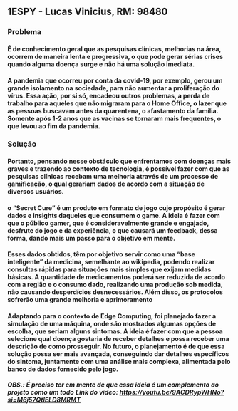 

## 1ESPY - Lucas Vinicius, RM: 98480

### Problema
#### É de conhecimento geral que as pesquisas clínicas, melhorias na área, ocorrem de maneira lenta e progressiva, o que pode gerar sérias crises quando alguma doença surge e não há uma solução imediata.
#### A pandemia que ocorreu por conta da covid-19, por exemplo, gerou um grande isolamento na sociedade, para não aumentar a proliferação do vírus. Essa ação, por si só, encadeou outros problemas, a perda de trabalho para aqueles que não migraram para o Home Office, o lazer que as pessoas buscavam antes da quarentena, o afastamento da família. Somente após 1-2 anos que as vacinas se tornaram mais frequentes, o que levou ao fim da pandemia.
### Solução
#### Portanto, pensando nesse obstáculo que enfrentamos com doenças mais graves e trazendo ao contexto de tecnologia, é possível fazer com que as pesquisas clínicas recebam uma melhoria através de um processo de gamificação, o qual gerariam dados de acordo com a situação de diversos usuários.
#### o “Secret Cure” é um produto em formato de jogo cujo propósito é gerar dados e insights daqueles que consumem o game. A ideia é fazer com que o público gamer, que é consideravelmente grande e engajado, desfrute do jogo e da experiência, o que causará um feedback, dessa forma, dando mais um passo para o objetivo em mente.  

#### Esses dados obtidos, têm por objetivo servir como uma “base inteligente” da medicina, semelhante ao wikipedia, podendo realizar consultas rápidas para situações mais simples que exijam medidas básicas. A quantidade de medicamentos poderá ser reduzida de acordo com a região e o consumo dado, realizando uma produção sob medida, não causando desperdícios desnecessários. Além disso, os protocolos sofrerão uma grande melhoria e aprimoramento

#### Adaptando para o contexto de Edge Computing, foi planejado fazer a simulação de uma máquina, onde são mostrados algumas opções de escolha, que seriam alguns sintomas. A ideia é fazer com que a pessoa selecione qual doença gostaria de receber detalhes e possa receber uma descrição de como prosseguir. No futuro, o planejamento é de que essa solução possa ser mais avançada, conseguindo dar detalhes específicos do sintoma, juntamente com uma análise mais complexa, alimentada pelo banco de dados fornecido pelo jogo.

***OBS.: É preciso ter em mente de que essa ideia é um complemento ao projeto como um todo***
***Link do vídeo: https://youtu.be/9ACDRypWHNo?si=M6j57QtlELD8MRMT***